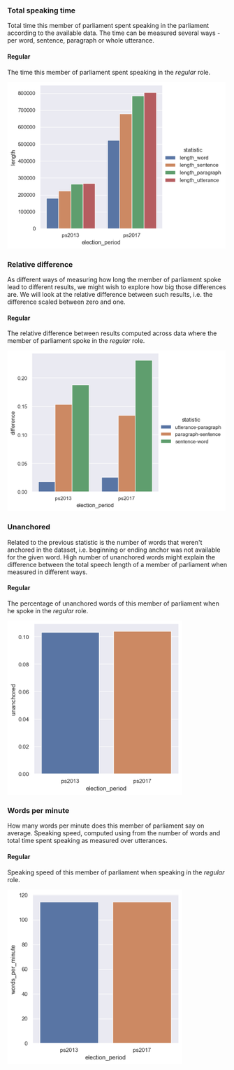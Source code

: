 ### Total speaking time

Total time this member of parliament spent speaking in the parliament according to the available data. The time can be measured several ways - per word, sentence, paragraph or whole utterance.

#### Regular

The time this member of parliament spent speaking in the _regular_ role.

<img src="../../samples/sample_statistics_output/precomputed/plots/JaroslavFaltynek.1962/regular/total_length.png" width="500" />

### Relative difference

As different ways of measuring how long the member of parliament spoke lead to different results, we might wish to explore how big those differences are. We will look at the relative difference between such results, i.e. the difference scaled between zero and one.

#### Regular

The relative difference between results computed across data where the member of parliament spoke in the _regular_ role.

<img src="../../samples/sample_statistics_output/precomputed/plots/JaroslavFaltynek.1962/regular/relative_diff.png" width="500" />

### Unanchored

Related to the previous statistic is the number of words that weren't anchored in the dataset, i.e. beginning or ending anchor was not available for the given word. High number of unanchored words might explain the difference between the total speech length of a member of parliament when measured in different ways.

#### Regular

The percentage of unanchored words of this member of parliament when he spoke in the _regular_ role.

<img src="../../samples/sample_statistics_output/precomputed/plots/JaroslavFaltynek.1962/regular/unanchored.png" width="400" />

### Words per minute

How many words per minute does this member of parliament say on average. Speaking speed, computed using from the number of words and total time spent speaking as measured over utterances.

#### Regular

Speaking speed of this member of parliament when speaking in the _regular_ role.

<img src="../../samples/sample_statistics_output/precomputed/plots/JaroslavFaltynek.1962/regular/wpm.png" width="400" />


